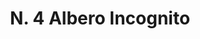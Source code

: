 ---
title: "N. 4 Albero Incognito"
permalink: "/edition/plant004/"
plant-name: "N. 4"
plant-number: "004"
plant-xml: "/assets/xml/plant004.xml"
plant-img1: "/assets/img/plant004_verso.jpg"
plant-img2: "/assets/img/plant004.jpg"
plant-title: "N. 4 Albero Incognito"
plant-wfo-link: "http://www.worldfloraonline.org/taxon/wfo-0000818704"
plant-kew-link: "http://www.plantsoftheworldonline.org/taxon/urn:lsid:ipni.org:names:289009-2"
plant-taxon-content: "Syringa vulgaris L."
layout: single-xml
---